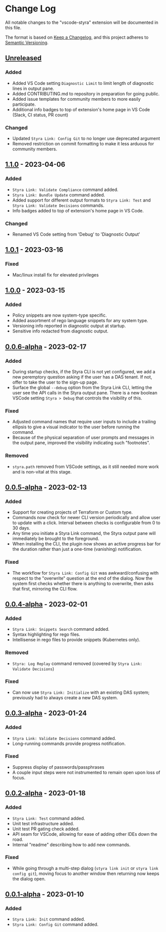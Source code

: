# Change Log

All notable changes to the "vscode-styra" extension will be documented in this file.

The format is based on [Keep a Changelog](https://keepachangelog.com/en/1.0.0/),
and this project adheres to [Semantic Versioning](https://semver.org/spec/v2.0.0.html).

<!-- markdownlint-disable MD024 -->

## [Unreleased]

### Added

- Added VS Code setting `Diagnostic Limit` to limit length of diagnostic lines in output pane.
- Added CONTRIBUTING.md to repository in preparation for going public.
- Added issue templates for community members to more easily participate.
- Additional info badges to top of extension's home page in VS Code (Slack, CI status, PR count)

### Changed

- Updated `Styra Link: Config Git` to no longer use deprecated argument
- Removed restriction on commit formatting to make it less arduous for community members.

## [1.1.0] - 2023-04-06

### Added

- `Styra Link: Validate Compliance` command added.
- `Styra Link: Bundle Update` command added.
- Added support for different output formats to `Styra Link: Test` and `Styra Link: Validate Decisions` commands.
- Info badges added to top of extension's home page in VS Code.

### Changed

- Renamed VS Code setting from 'Debug' to 'Diagnostic Output'

## [1.0.1] - 2023-03-16

### Fixed

- Mac/linux install fix for elevated privileges

## [1.0.0] - 2023-03-15

### Added

- Policy snippets are now system-type specific.
- Added assortment of rego language snippets for any system type.
- Versioning info reported in diagnostic output at startup.
- Sensitive info redacted from diagnostic output.

## [0.0.6-alpha] - 2023-02-17

### Added

- During startup checks, if the Styra CLI is not yet configured, we add a new peremptory question asking if the user has a DAS tenant. If not, offer to take the user to the sign-up page.
- Surface the global `--debug` option from the Styra Link CLI, letting the user see the API calls in the Styra output pane. There is a new boolean VSCode setting `Styra > Debug` that controls the visibility of this.

### Fixed

- Adjusted command names that require user inputs to include a trailing ellipsis to give a visual indicator to the user before running the command.
- Because of the physical separation of user prompts and messages in the output pane, improved the visibility indicating such "footnotes".

### Removed

- `styra.path` removed from VSCode settings, as it still needed more work and is non-vital at this stage.

## [0.0.5-alpha] - 2023-02-13

### Added

- Support for creating projects of Terraform or Custom type.
- Commands now check for newer CLI version periodically and allow user to update with a click. Interval between checks is configurable from 0 to 30 days.
- Any time you initiate a Styra Link command, the Styra output pane will immediately be brought to the foreground.
- When installing the CLI, the plugin now shows an active progress bar for the duration rather than just a one-time (vanishing) notification.

### Fixed

- The workflow for `Styra Link: Config Git` was awkward/confusing with respect to the "overwrite" question at the end of the dialog. Now the system first checks
whether there is anything to overwrite, then asks that first, mirroring the CLI flow.

## [0.0.4-alpha] - 2023-02-01

### Added

- `Styra Link: Snippets Search` command added.
- Syntax highlighting for rego files.
- Intellisense in rego files to provide snippets (Kubernetes only).

### Removed

- `Styra: Log Replay` command removed (covered by `Styra Link: Validate Decisions`)

### Fixed

- Can now use `Styra Link: Initialize` with an existing DAS system; previously had to always create a new DAS system.

## [0.0.3-alpha] - 2023-01-24

### Added

- `Styra Link: Validate Decisions` command added.
- Long-running commands provide progress notification.

### Fixed

- Suppress display of passwords/passphrases
- A couple input steps were not instrumented to remain open upon loss of focus.

## [0.0.2-alpha] - 2023-01-18

### Added

- `Styra Link: Test` command added.
- Unit test infrastructure added.
- Unit test PR gating check added.
- API seam for VSCode, allowing for ease of adding other IDEs down the road.
- Internal "readme" describing how to add new commands.

### Fixed

- While going through a multi-step dialog (`styra link init` or `styra link config git`), moving focus to another window then returning now keeps the dialog open.

## [0.0.1-alpha] - 2023-01-10

### Added

- `Styra Link: Init` command added.
- `Styra Link: Config Git` command added.

<!-- Be sure to add an entry here for each release! -->
[unreleased]: https://github.com/StyraInc/vscode-styra/compare/v1.1.0...HEAD
[1.1.0]: https://github.com/StyraInc/vscode-styra/compare/v1.0.1...v1.1.0
[1.0.1]: https://github.com/StyraInc/vscode-styra/compare/v1.0.0...v1.0.1
[1.0.0]: https://github.com/StyraInc/vscode-styra/compare/v0.0.6-alpha...v1.0.0
[0.0.6-alpha]: https://github.com/StyraInc/vscode-styra/compare/v0.0.5-alpha...v0.0.6-alpha
[0.0.5-alpha]: https://github.com/StyraInc/vscode-styra/compare/v0.0.4-alpha...v0.0.5-alpha
[0.0.4-alpha]: https://github.com/StyraInc/vscode-styra/compare/v0.0.3-alpha...v0.0.4-alpha
[0.0.3-alpha]: https://github.com/StyraInc/vscode-styra/compare/v0.0.2-alpha...v0.0.3-alpha
[0.0.2-alpha]: https://github.com/StyraInc/vscode-styra/compare/v0.0.1-alpha...v0.0.2-alpha
[0.0.1-alpha]: https://github.com/StyraInc/vscode-styra/releases/tag/v0.0.1-alpha
